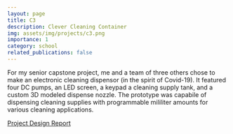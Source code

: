 ```yaml
---
layout: page
title: C3
description: Clever Cleaning Container
img: assets/img/projects/c3.png
importance: 1
category: school
related_publications: false
---
```


For my senior capstone project, me and a team of three others chose
to make an electronic cleaning dispensor (in the spirit of Covid-19). It featured four DC pumps, an LED screen, a keypad
a cleaning supply tank, and a custom 3D modeled dispense nozzle. The prototype was capabile of dispensing
cleaning supplies with programmable mililiter amounts for various cleaning applications.

[Project Design Report](/assets/pdf/FINAL%20Design%20Report%20-%20Team%203.pdf)
